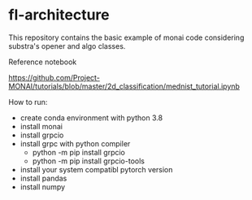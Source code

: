 # fl-architecture
This repository contains the basic example of monai code considering substra's opener and algo classes.

Reference notebook

https://github.com/Project-MONAI/tutorials/blob/master/2d_classification/mednist_tutorial.ipynb

How to run:
 - create conda environment with python 3.8
 - install monai
 - install grpcio
 - install grpc with python compiler
    - python -m pip install grpcio
    - python -m pip install grpcio-tools
 - install your system compatibl pytorch version
 - install pandas
 - install numpy
